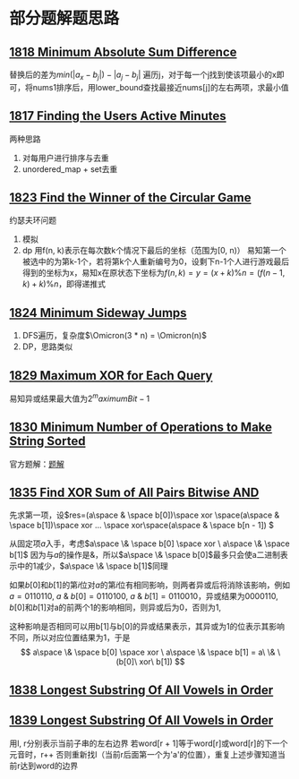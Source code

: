 # 部分题解题思路

## [1818 Minimum Absolute Sum Difference](https://github.com/K-ona/CPPTraining/blob/main/LeetCode/100/1818.cpp)

替换后的差为$min(|a_x - b_j|) - |a_j - b_j|$
遍历j，对于每一个j找到使该项最小的x即可，将nums1排序后，用lower_bound查找最接近nums[j]的左右两项，求最小值

## [1817 Finding the Users Active Minutes](https://github.com/K-ona/CPPTraining/blob/main/LeetCode/100/1817.cpp)

两种思路

1. 对每用户进行排序与去重
2. unordered_map + set去重

## [1823 Find the Winner of the Circular Game](https://github.com/K-ona/CPPTraining/blob/main/LeetCode/100/1823.cpp)

约瑟夫环问题

1. 模拟
2. dp
用f(n, k)表示在每次数k个情况下最后的坐标（范围为[0, n)）
易知第一个被选中的为第k-1个，若将第k个人重新编号为0，设剩下n-1个人进行游戏最后得到的坐标为x，易知x在原状态下坐标为$f(n, k) = y = (x + k) \% n = (f(n-1, k) + k) \% n$，即得递推式

## [1824 Minimum Sideway Jumps](https://github.com/K-ona/CPPTraining/blob/main/LeetCode/100/1824.cpp)

1. DFS遍历，复杂度$\Omicron(3 * n) = \Omicron(n)$
2. DP，思路类似

## [1829 Maximum XOR for Each Query](https://github.com/K-ona/CPPTraining/blob/main/LeetCode/100/1829.cpp)

易知异或结果最大值为$2^maximumBit - 1$

## [1830 Minimum Number of Operations to Make String Sorted](https://github.com/K-ona/CPPTraining/blob/main/LeetCode/100/1830.cpp)

官方题解：[题解](https://leetcode-cn.com/problems/minimum-number-of-operations-to-make-string-sorted/solution/shi-zi-fu-chuan-you-xu-de-zui-shao-cao-z-qgra/)

## [1835 Find XOR Sum of All Pairs Bitwise AND](https://github.com/K-ona/CPPTraining/blob/main/LeetCode/100/1835.cpp)

先求第一项，设$res=(a\space \& \space b[0])\space xor \space(a\space \& \space b[1])\space xor ... \space  xor\space(a\space \& \space b[n - 1]) $

从固定项$a$入手，考虑$a\space \& \space b[0] \space xor \ a\space \& \space b[1]$
因为与$a$的操作是$\&$，所以$a\space \& \space b[0]$最多只会使a二进制表示中的1减少，$a\space \& \space b[1]$同理

如果$b[0]$和$b[1]$的第$i$位对$a$的第$i$位有相同影响，则两者异或后将消除该影响，例如$a=0110110,\ a\  \& \ b[0] = 0110100,\ a\ \& \ b[1] = 0110010$，异或结果为$0000110$, $b[0]$和$b[1]$对a的前两个1的影响相同，则异或后为0，否则为1,

这种影响是否相同可以用b[1]与b[0]的异或结果表示，其异或为1的位表示其影响不同，所以对应位置结果为1，于是
$$
a\space \& \space b[0] \space xor \ a\space \& \space b[1] = a\ \& \ (b[0]\ xor\ b[1])
$$

## [1838 Longest Substring Of All Vowels in Order](https://github.com/K-ona/CPPTraining/blob/main/LeetCode/100/1839.cpp)



## [1839 Longest Substring Of All Vowels in Order](https://github.com/K-ona/CPPTraining/blob/main/LeetCode/100/1839.cpp)

用l, r分别表示当前子串的左右边界
若word[r + 1]等于word[r]或word[r]的下一个元音时，r++
否则重新找l（当前r后面第一个为'a'的位置），重复上述步骤知道当前r达到word的边界
